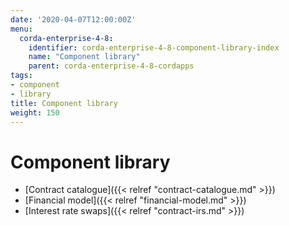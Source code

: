 ```yaml
---
date: '2020-04-07T12:00:00Z'
menu:
  corda-enterprise-4-8:
    identifier: corda-enterprise-4-8-component-library-index
    name: "Component library"
    parent: corda-enterprise-4-8-cordapps
tags:
- component
- library
title: Component library
weight: 150
---
```



# Component library



* [Contract catalogue]({{< relref "contract-catalogue.md" >}})
* [Financial model]({{< relref "financial-model.md" >}})
* [Interest rate swaps]({{< relref "contract-irs.md" >}})
